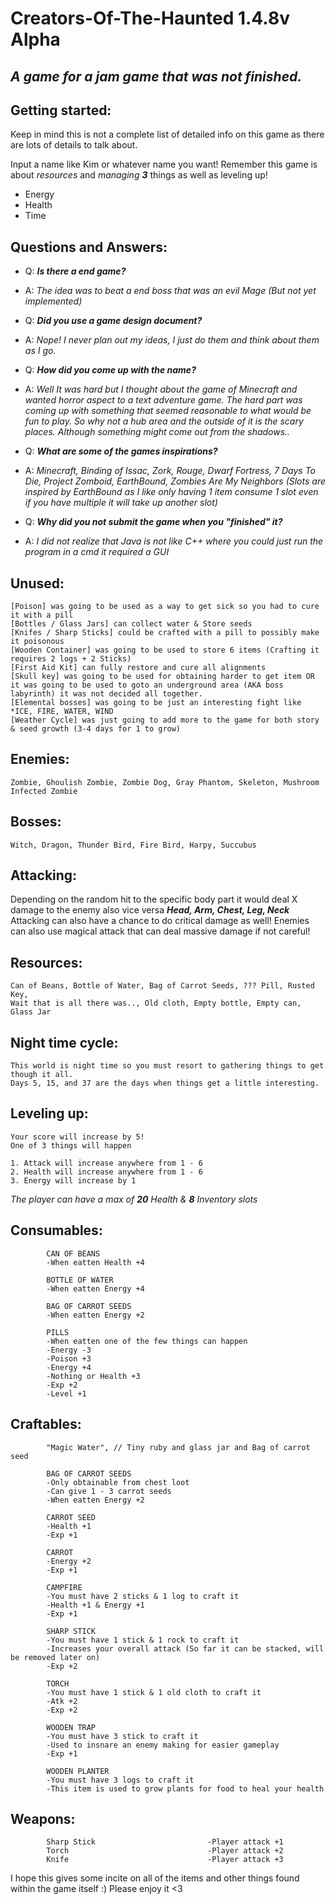 
# Creators-Of-The-Haunted 1.4.8v Alpha
*A game for a jam game that was not finished.*
------------------------------------------

## Getting started:
Keep in mind this is not a complete list of detailed info on this game as there are lots of details to talk about.

Input a name like Kim or whatever name you want!
Remember this game is about *resources* and *managing* ***3*** things as well as leveling up!

 - Energy
 - Health
 - Time

## Questions and Answers:
 - Q: ***Is there a end game?***
 - A: *The idea was to beat a end boss that was an evil Mage (But not yet implemented)*

 - Q: ***Did you use a game design document?***
 - A: *Nope! I never plan out my ideas, I just do them and think about them as I go.*
 - Q: ***How did you come up with the name?***
 - A: *Well It was hard but I thought about the game of Minecraft and wanted horror aspect to a text adventure game. The hard part was coming up with something that seemed reasonable to what would be fun to play. So why not a hub area and the outside of it is the scary places. Although something might come out from the shadows..*
 - Q: ***What are some of the games inspirations?***
 - A: *Minecraft, Binding of Issac, Zork, Rouge, Dwarf Fortress, 7 Days To Die, Project Zomboid, EarthBound, Zombies Are My Neighbors (Slots are inspired by EarthBound as I like only having 1 item consume 1 slot even if you have multiple it will take up another slot)*
 - Q: ***Why did you not submit the game when you "finished" it?***
 - A: *I did not realize that Java is not like C++ where you could just run the program in a cmd it required a GUI*

## Unused:
    [Poison] was going to be used as a way to get sick so you had to cure it with a pill
    [Bottles / Glass Jars] can collect water & Store seeds
    [Knifes / Sharp Sticks] could be crafted with a pill to possibly make it poisonous
    [Wooden Container] was going to be used to store 6 items (Crafting it requires 2 logs + 2 Sticks)
    [First Aid Kit] can fully restore and cure all alignments
    [Skull key] was going to be used for obtaining harder to get item OR it was going to be used to goto an underground area (AKA boss labyrinth) it was not decided all together.
    [Elemental bosses] was going to be just an interesting fight like *ICE, FIRE, WATER, WIND
    [Weather Cycle] was just going to add more to the game for both story & seed growth (3-4 days for 1 to grow)
 

## Enemies:
    Zombie, Ghoulish Zombie, Zombie Dog, Gray Phantom, Skeleton, Mushroom Infected Zombie

## Bosses:
    Witch, Dragon, Thunder Bird, Fire Bird, Harpy, Succubus

## Attacking:
Depending on the random hit to the specific body part it would deal X damage to the enemy also vice versa
***Head,  Arm,  Chest,  Leg,  Neck***
Attacking can also have a chance to do critical damage as well!
Enemies can also use magical attack that can deal massive damage if not careful!

## Resources:
    Can of Beans, Bottle of Water, Bag of Carrot Seeds, ??? Pill, Rusted Key,
    Wait that is all there was.., Old cloth, Empty bottle, Empty can, Glass Jar

## Night time cycle:
    This world is night time so you must resort to gathering things to get though it all.
    Days 5, 15, and 37 are the days when things get a little interesting.

## Leveling up:
    Your score will increase by 5! 
    One of 3 things will happen

    1. Attack will increase anywhere from 1 - 6
    2. Health will increase anywhere from 1 - 6
    3. Energy will increase by 1

*The player can have a max of **20** Health & **8** Inventory slots*

## Consumables:
            CAN OF BEANS
            -When eatten Health +4
            
            BOTTLE OF WATER
            -When eatten Energy +4
            
            BAG OF CARROT SEEDS
            -When eatten Energy +2
            
            PILLS
            -When eatten one of the few things can happen
            -Energy -3
            -Poison +3
            -Energy +4
            -Nothing or Health +3
            -Exp +2
            -Level +1

## Craftables:
            "Magic Water", // Tiny ruby and glass jar and Bag of carrot seed
            
            BAG OF CARROT SEEDS
            -Only obtainable from chest loot
            -Can give 1 - 3 carrot seeds
            -When eatten Energy +2
						
            CARROT SEED
            -Health +1
            -Exp +1
            
            CARROT
            -Energy +2
            -Exp +1
            
            CAMPFIRE
            -You must have 2 sticks & 1 log to craft it
            -Health +1 & Energy +1
            -Exp +1
            
            SHARP STICK
            -You must have 1 stick & 1 rock to craft it
            -Increases your overall attack (So far it can be stacked, will be removed later on)
            -Exp +2
            
            TORCH
            -You must have 1 stick & 1 old cloth to craft it
            -Atk +2
            -Exp +2
            
            WOODEN TRAP
            -You must have 3 stick to craft it
            -Used to insnare an enemy making for easier gameplay
            -Exp +1
            
            WOODEN PLANTER
            -You must have 3 logs to craft it
            -This item is used to grow plants for food to heal your health
            
            

## Weapons:

            Sharp Stick 						-Player attack +1
            Torch       						-Player attack +2
            Knife       						-Player attack +3
         
I hope this gives some incite on all of the items and other things found within the game itself :)
Please enjoy it <3
